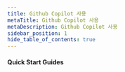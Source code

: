 ```yaml
---
title: Github Copilot 사용
metaTitle: Github Copilot 사용
metaDescription: Github Copilot 사용
sidebar_position: 1
hide_table_of_contents: true
---
```


#### Quick Start Guides
